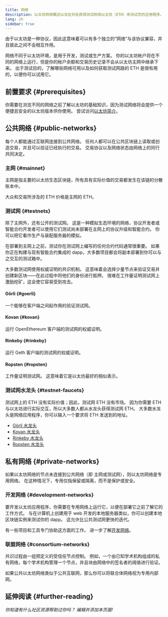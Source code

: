 ```yaml
---
title: 网络
description: 以太坊网络概述以及在何处获得测试网络以太坊（ETH）来测试您的应用程序。
lang: zh
sidebar: true
---
```


由于以太坊是一种协议，因此这意味着可以有多个独立的“网络”与该协议兼容，并且彼此之间不会相互作用。

网络不同于以太坊环境，是用于开发，测试或生产方案。 你的以太坊帐户将在不同的网络上运行，但是你的帐户余额和交易历史记录不会从以太坊主网中继承下来。 出于测试目的，了解哪些网络可用以及如何获取测试网路的 ETH 是很有用的，以便你可以试用它。

## 前置要求 {#prerequisites}

你需要在浏览不同的网络之前了解以太坊的基础知识，因为测试网络将会提供一个便捷且安全的以太坊版本供你使用。 尝试访问[以太坊简介](/developers/docs/intro-to-ethereum/)。

## 公共网络 {#public-networks}

每个人都能通过互联网连接到公共网络。 任何人都可以在公共区块链上读取或创造交易，并且可以验证已经执行的交易。 交易协议以及网络状态由网络上的同行共同决定。

### 主网 {#mainnet}

主网是指主要的以太坊生态区块链，所有具有实际价值的交易都发生在该链的分散账本中。

大众和交易所涉及的 ETH 价格是主网的 ETH。

### 测试网 {#testnets}

除了主网外，还有公开的测试网。 这是一种模拟生态环境的网络，协议开发者或智能合约开发者可以使用它们测试尚未部署在主网上的协议升级和智能合约。 你可以把它看作生产与装配服务器的模拟。

在部署到主网上之前，测试你在测试网上编写的任何合约代码通常很重要。 如果你正在构建与现有智能合约集成的 dapp，大多数项目都会将副本部署到你可以与之交互的测试箱中。

大多数测试网使用权威证明的共识机制。 这意味着会选择少量节点来验证交易并创建新区块——在此过程中将他们的身份进行抵押。 很难在工作量证明测试网上激励挖矿，这会使它容易受到攻击。

#### Görli {#goerli}

一个能够在客户端之间起作用的验证测试网。

#### Kovan {#kovan}

运行 OpenEthereum 客户端的测试网的权威证明。

#### Rinkeby {#rinkeby}

运行 Geth 客户端的测试网的权威证明。

#### Ropsten {#ropsten}

工作量证明测试网。 这意味着它是以太坊最好的相似表示。

### 测试网水龙头 {#testnet-faucets}

测试网上的 ETH 没有实际价值；因此，测试网 ETH 没有市场。 因为你需要 ETH 与以太坊进行实际交互，所以大多数人都从水龙头获得测试网 ETH。 大多数水龙头是网络应用程序，你可以输入一个要求将 ETH 发送到的地址。

- [Görli 水龙头](https://faucet.goerli.mudit.blog/)
- [Kovan 水龙头](https://faucet.kovan.network/)
- [Rinkeby 水龙头](https://faucet.rinkeby.io/)
- [Ropsten 水龙头](https://faucet.ropsten.be/)

## 私有网络 {#private-networks}

如果以太坊网络的节点未连接到公共网络（即 主网或测试网），则以太坊网络是专用网络。 在这种情况下，专用仅指保留或隔离，而不是保护或安全。

### 开发网络 {#development-networks}

要开发以太坊应用程序，你需要在专用网络上运行它，以便在部署它之前了解它的工作方式。 与在计算机上创建用于 web 开发的本地服务器类似，你可以创建本地区块链实例来测试你的 dapp。 这允许比公共测试网更快的迭代。

有一些项目和工具专门协助这方面的工作。 进一步了解[开发网络](/developers/docs/development-networks/)。

### 联盟网络 {#consortium-networks}

共识过程由一组预定义的受信任节点控制。 例如，一个由已知学术机构组成的私有网络，每个学术机构管理一个节点，并且块由网络中的签名者的阈值进行验证。

如果公共以太坊网络类似于公共互联网，那么你可以将联合体网络视为专用内部网。

## 延伸阅读 {#further-reading}

_你知道有什么社区资源帮助过你吗？ 编辑并添加本页面!_
